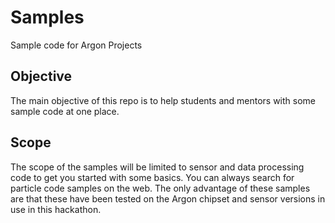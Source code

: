 # Samples
Sample code for Argon Projects

## Objective
The main objective of this repo is to help students and mentors with some sample code at one place.

## Scope
The scope of the samples will be limited to sensor and data processing code to get you started with some basics.
You can always search for particle code samples on the web. The only advantage of these samples are that these have been tested on the Argon chipset and sensor versions in use in this hackathon.
